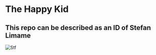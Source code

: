 # The Happy Kid

## This repo can be described as an ID of Stefan Limame

![Stf](https://user-images.githubusercontent.com/79425768/121363816-f118f780-c93f-11eb-9818-234faff071ee.jpg)

